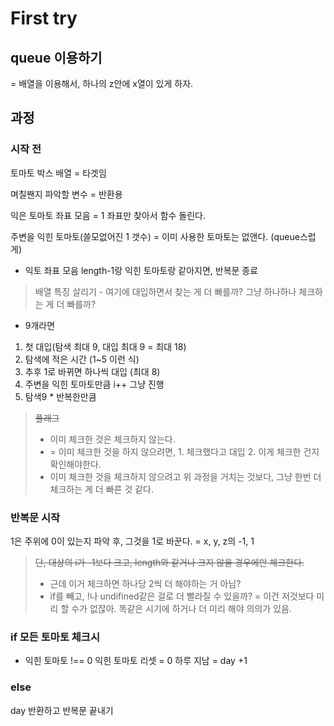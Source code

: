 # First try

## queue 이용하기

= 배열을 이용해서, 하나의 z안에 x열이 있게 하자.

## 과정

### 시작 전

토마토 박스 배열
= 타겟임

며칠짼지 파악할 변수
= 반환용

익은 토마토 좌표 모음
= 1 좌표만 찾아서 함수 돌린다.

주변을 익힌 토마토(쓸모없어진 1 갯수)
= 이미 사용한 토마토는 없앤다. (queue스럽게)

- 익토 좌표 모음 length-1랑 익힌 토마토랑 같아지면, 반복문 종료

> 배열 특징 살리기 - 여기에 대입하면서 찾는 게 더 빠를까? 그냥 하나하나 체크하는 게 더 빠를까?

- 9개라면

1. 첫 대입(탐색 최대 9, 대입 최대 9 = 최대 18)
2. 탐색에 적은 시간 (1~5 이런 식)
3. 추후 1로 바뀌면 하나씩 대입 (최대 8)
4. 주변을 익힌 토마토만큼 i++
   그냥 진행
5. 탐색9 \* 반복한만큼

> ~~플래그~~
> - 이미 체크한 것은 체크하지 않는다.
> - = 이미 체크한 것을 하지 않으려면, 1. 체크했다고 대입 2. 이게 체크한 건지 확인해야한다.
> - 이미 체크한 것을 체크하지 않으려고 위 과정을 거치는 것보다, 그냥 한번 더 체크하는 게 더 빠른 것 같다.

### 반복문 시작

1은 주위에 0이 있는지 파악 후, 그것을 1로 바꾼다.
= x, y, z의 -1, 1

> ~~단, 대상의 i가 -1보다 크고, length와 같거나 크지 않을 경우에만 체크한다.~~
> - 근데 이거 체크하면 하나당 2씩 더 해야하는 거 아님?
> - if를 빼고, !나 undifined같은 걸로 더 빨라질 수 있을까?
>   = 이건 저것보다 미리 할 수가 없잖아. 똑같은 시기에 하거나 더 미리 해야 의의가 있음.

### if 모든 토마토 체크시

- 익힌 토마토 !== 0
  익힌 토마토 리셋 = 0
  하루 지남 = day +1

### else

day 반환하고 반복문 끝내기
